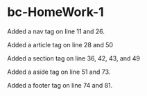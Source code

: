 # bc-HomeWork-1

Added a nav tag on line 11 and 26.

Added a article tag on line 28 and 50

Added a section tag on line 36, 42, 43, and 49 

Added a aside tag on line 51 and 73. 

Added a footer tag on line 74 and 81. 